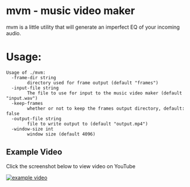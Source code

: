 # mvm - music video maker
mvm is a little utility that will generate an imperfect EQ of your incoming audio.

# Usage:
```
Usage of ./mvm:
  -frame-dir string
        directory used for frame output (default "frames")
  -input-file string
        The file to use for input to the music video maker (default "input.wav")
  -keep-frames
        whether or not to keep the frames output directory, default: false
  -output-file string
        file to write output to (default "output.mp4")
  -window-size int
        window size (default 4096)
```

## Example Video

Click the screenshot below to view video on YouTube

[![example video](https://i.ytimg.com/vi/cq-IgXrLC_4/hqdefault.jpg)](https://www.youtube.com/watch?v=cq-IgXrLC_4)
